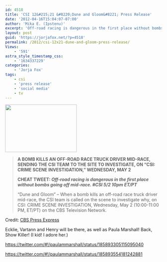 ```yaml
---
id: 4518
title: 'CSI 12&#215;21 &#8220;Dune and Gloom&#8221; Press Release'
date: '2012-04-16T15:04:07-07:00'
author: 'Mika E. (Ipstenu)'
excerpt: 'Off-road racing is dangerous in the first place without bombs going off mid-race. New CSI on May 2nd.'
layout: post
guid: 'https://jorjafox.net/?p=4518'
permalink: /2012/csi-12x21-dune-and-gloom-press-release/
Views:
    - '591'
astra_style_timestamp_css:
    - '1634337229'
categories:
    - 'Jorja Fox'
tags:
    - csi
    - 'press release'
    - 'social media'
    - tv
---
```


<img class="alignleft size-medium wp-image-4519" title="duneandgloom" src="//static.jorjafox.net/wordpress/2012/04/duneandgloom-230x153.jpg" alt="" width="230" height="153" />
<blockquote><strong>A BOMB KILLS AN OFF-ROAD RACE TRUCK DRIVER MID-RACE, SENDING THE CSI TEAM TO THE SITE TO INVESTIGATE, ON “CSI: CRIME SCENE INVESTIGATION,” WEDNESDAY, MAY 2</strong>

<strong>CHEAT TWEET: <em>Off-road racing is dangerous in the first place without bombs going off mid-race. #CSI 5/2 10pm ET/PT</em></strong>

“Dune and Gloom” – When a bomb kills an off-road race truck driver mid-race, the CSI team is called on the scene to investigate why, on CSI: CRIME SCENE INVESTIGATION, Wednesday, May 2 (10:00-11:00 PM, ET/PT) on the CBS Television Network.</blockquote>
Credit: <a href="http://www.cbspressexpress.com/cbs-entertainment/shows/csi-crime-scene-investigation/releases/view?id=31419">CBS Press Express</a>

Ecklie, Vartann and Henry will be there, as well as Paula Marshall! Back, Show Killer! (I kid! I adore her.)

https://twitter.com/#!/paulammarshall/status/185893305115095040

https://twitter.com/#!/paulammarshall/status/185893554181242881